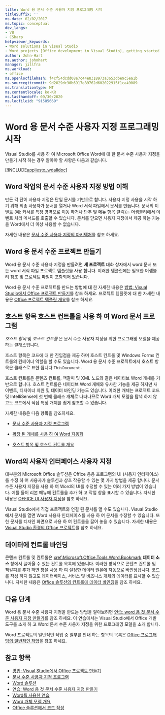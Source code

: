 ```yaml
---
title: Word 용 문서 수준 사용자 지정 프로그래밍 시작
titleSuffix: ''
ms.date: 02/02/2017
ms.topic: conceptual
dev_langs:
- VB
- CSharp
helpviewer_keywords:
- Word solutions in Visual Studio
- Word projects [Office development in Visual Studio], getting started
author: John-Hart
ms.author: johnhart
manager: jillfra
ms.workload:
- office
ms.openlocfilehash: f4cf54dcdd08e7c44e8318973a3653dbe9c5ea1b
ms.sourcegitcommit: 9d2829dc30b6917e89762d602022915f1ca49089
ms.translationtype: MT
ms.contentlocale: ko-KR
ms.lasthandoff: 09/30/2020
ms.locfileid: "91585669"
---
```

# <a name="get-started-programming-document-level-customizations-for-word"></a>Word 용 문서 수준 사용자 지정 프로그래밍 시작
  Visual Studio를 사용 하 여 Microsoft Office Word에 대 한 문서 수준 사용자 지정을 만들기 시작 하는 경우 알아야 할 사항은 다음과 같습니다.

 [!INCLUDE[appliesto_wdalldoc](../vsto/includes/appliesto-wdalldoc-md.md)]

## <a name="understand-how-document-level-customizations-for-word-work"></a>Word 작업의 문서 수준 사용자 지정 방법 이해
 만든 각 단어 사용자 지정은 단일 문서를 기반으로 합니다. 사용자 지정 사용을 시작 하기 위해 최종 사용자가 문서를 열거나 Word 서식 파일에서 문서를 만듭니다. 문서의 이벤트 (예: 커서를 특정 영역으로 이동 하거나 단추 및 메뉴 항목 클릭)는 어셈블리에서 이벤트 처리 메서드를 호출할 수 있습니다. 문서를 닫으면 사용자 지정에서 제공 하는 기능을 Word에서 더 이상 사용할 수 없습니다.

 자세한 내용은 [문서 수준 사용자 지정의 아키텍처](../vsto/architecture-of-document-level-customizations.md)를 참조 하세요.

## <a name="create-document-level-projects-for-word"></a>Word 용 문서 수준 프로젝트 만들기
 Word 용 문서 수준 사용자 지정을 만들려면 **새 프로젝트** 대화 상자에서 word 문서 또는 word 서식 파일 프로젝트 템플릿을 사용 합니다. 이러한 템플릿에는 필요한 어셈블리 참조 및 프로젝트 파일이 포함되어 있습니다.

 Word 용 문서 수준 프로젝트를 만드는 방법에 대 한 자세한 내용은 [방법: Visual Studio에서 Office 프로젝트 만들기](../vsto/how-to-create-office-projects-in-visual-studio.md)를 참조 하세요. 프로젝트 템플릿에 대 한 자세한 내용은 [Office 프로젝트 템플릿 개요](../vsto/office-project-templates-overview.md)를 참조 하세요.

## <a name="program-word-documents-by-using-host-items-host-controls"></a>호스트 항목 호스트 컨트롤을 사용 하 여 Word 문서 프로그램
 *호스트 항목* 및 *호스트 컨트롤* 은 문서 수준 사용자 지정을 위한 프로그래밍 모델을 제공 하는 클래스입니다.

 호스트 항목은 코드에 대 한 진입점을 제공 하며 호스트 컨트롤 및 Windows Forms 컨트롤의 컨테이너 역할을 할 수도 있습니다. Word 용 문서 수준 프로젝트에서 호스트 항목은 클래스로 표현 됩니다 `ThisDocument` .

 호스트 컨트롤은 콘텐츠 컨트롤, 책갈피 및 XML 노드와 같은 네이티브 Word 개체를 기반으로 합니다. 호스트 컨트롤은 네이티브 Word 개체와 유사한 기능을 제공 하지만 새 이벤트, 디자이너 지원 및 데이터 바인딩 기능도 있습니다. 이러한 개체는 프로젝트 코드 및 IntelliSense에 첫 번째 클래스 개체로 나타나므로 Word 개체 모델을 탐색 하지 않고도 코드에서 직접 특정 개체를 쉽게 참조할 수 있습니다.

 자세한 내용은 다음 항목을 참조하세요.

- [문서 수준 사용자 지정 프로그램](../vsto/programming-document-level-customizations.md)

- [확장 된 개체를 사용 하 여 Word 자동화](../vsto/automating-word-by-using-extended-objects.md)

- [호스트 항목 및 호스트 컨트롤 개요](../vsto/host-items-and-host-controls-overview.md)

## <a name="customize-the-user-interface-of-word"></a>Word의 사용자 인터페이스 사용자 지정
 대부분의 Microsoft Office 솔루션은 Office 응용 프로그램의 UI (사용자 인터페이스)를 수정 하 여 사용자가 솔루션과 상호 작용할 수 있는 몇 가지 방법을 제공 합니다. 문서 수준 사용자 지정을 사용 하 여 Word의 UI를 수정할 수 있는 여러 가지 방법이 있습니다. 예를 들어 리본 메뉴에 컨트롤을 추가 하 고 작업 창을 표시할 수 있습니다. 자세한 내용은 [OFFICE UI 사용자 지정](../vsto/office-ui-customization.md)을 참조 하세요.

 Visual Studio에서 직접 프로젝트와 연결 된 문서를 열 수도 있습니다. Visual Studio에서 문서를 열면 Word 사용자 인터페이스를 사용 하 여 문서를 수정할 수 있습니다. 또한 문서를 디자인 화면으로 사용 하 여 컨트롤을 끌어 놓을 수 있습니다. 자세한 내용은 [Visual Studio 환경의 Office 프로젝트](../vsto/office-projects-in-the-visual-studio-environment.md)를 참조 하세요.

## <a name="bind-controls-to-data"></a>데이터에 컨트롤 바인딩
 콘텐츠 컨트롤 및 컨트롤은 <xref:Microsoft.Office.Tools.Word.Bookmark> **데이터 소스** 창에서 끌어올 수 있는 컨트롤 목록에 있습니다. 이러한 방식으로 콘텐츠 컨트롤 및 책갈피를 추가 하면 창을 사용 하 여 설정한 데이터 원본에 자동으로 바인딩됩니다. 코드를 작성 하지 않고도 데이터베이스, 서비스 및 비즈니스 개체의 데이터를 표시할 수 있습니다. 자세한 내용은 [Office 솔루션의 컨트롤에 데이터 바인딩](../vsto/binding-data-to-controls-in-office-solutions.md)을 참조 하세요.

## <a name="next-steps"></a>다음 단계
 Word 용 문서 수준 사용자 지정을 만드는 방법을 알아보려면 [연습: word 용 첫 문서 수준 사용자 지정 만들기](../vsto/walkthrough-creating-your-first-document-level-customization-for-word.md)를 참조 하세요. 이 연습에서는 Visual Studio에서 Office 개발 도구를 소개 하 고 Word 문서 수준 사용자 지정을 위한 프로그래밍 모델을 소개 합니다.

 Word 프로젝트의 일반적인 작업 중 일부를 안내 하는 항목의 목록은 [Office 프로그래밍의 일반적인 작업](../vsto/common-tasks-in-office-programming.md)을 참조 하세요.

## <a name="see-also"></a>참고 항목
- [방법: Visual Studio에서 Office 프로젝트 만들기](../vsto/how-to-create-office-projects-in-visual-studio.md)
- [문서 수준 사용자 지정 프로그램](../vsto/programming-document-level-customizations.md)
- [Word 솔루션](../vsto/word-solutions.md)
- [연습: Word 용 첫 문서 수준 사용자 지정 만들기](../vsto/walkthrough-creating-your-first-document-level-customization-for-word.md)
- [Word를 사용한 연습](../vsto/walkthroughs-using-word.md)
- [Word 개체 모델 개요](../vsto/word-object-model-overview.md)
- [Office 솔루션에서 코드 작성](../vsto/writing-code-in-office-solutions.md)
